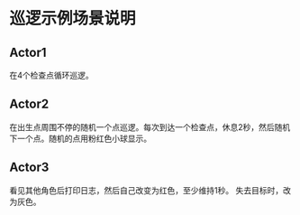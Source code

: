 # 巡逻示例场景说明

## Actor1
在4个检查点循环巡逻。

## Actor2
在出生点周围不停的随机一个点巡逻。每次到达一个检查点，休息2秒，然后随机下一个点。随机的点用粉红色小球显示。

## Actor3
看见其他角色后打印日志，然后自己改变为红色，至少维持1秒。
失去目标时，改为灰色。  

